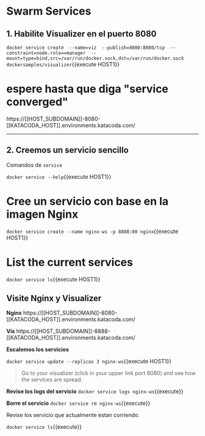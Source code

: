 # Swarm Services


## 1. Habilite Visualizer en el puerto 8080

`docker service create  --name=viz  --publish=8080:8080/tcp  --constraint=node.role==manager  --mount=type=bind,src=/var/run/docker.sock,dst=/var/run/docker.sock  dockersamples/visualizer`{{execute HOST1}}

# espere hasta que diga "service converged"

https://[[HOST_SUBDOMAIN]]-8080-[[KATACODA_HOST]].environments.katacoda.com/


---

## 2. Creemos un servicio sencillo

Comandos de `service`

`docker service --help`{{execute HOST1}}

# Cree un servicio con base en la imagen Nginx

`docker service create --name nginx-ws -p 8888:80 nginx`{{execute HOST1}}


# List the current services

`docker service ls`{{execute HOST1}}



## Visite Nginx y Visualizer

**Nginx**
https://[[HOST_SUBDOMAIN]]-8080-[[KATACODA_HOST]].environments.katacoda.com/

**Vis**
https://[[HOST_SUBDOMAIN]]-8888-[[KATACODA_HOST]].environments.katacoda.com/



**Escalemos los servicios**

`docker service update --replicas 3 nginx-ws`{{execute HOST1}}

> Go to your visualizer (click in your upper link port 8080) and see how the services are spread.

**Revise los logs del servicio**
`docker service logs nginx-ws`{{execute}}

**Borre el servicio**
`docker service rm nginx-ws`{{execute}}


Revise los servicio que actualmente estan corriendo.

`docker service ls`{{execute}}
